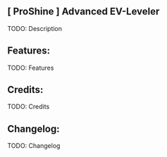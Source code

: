 ## [ ProShine ] Advanced EV-Leveler
TODO: Description

## Features:
TODO: Features

## Credits:
TODO: Credits

## Changelog:
TODO: Changelog
